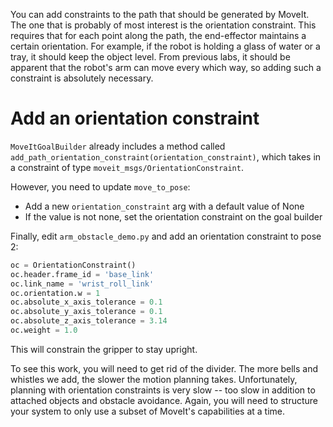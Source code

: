 You can add constraints to the path that should be generated by MoveIt.
The one that is probably of most interest is the orientation constraint.
This requires that for each point along the path, the end-effector maintains a certain orientation.
For example, if the robot is holding a glass of water or a tray, it should keep the object level.
From previous labs, it should be apparent that the robot's arm can move every which way, so adding such a constraint is absolutely necessary.

# Add an orientation constraint
`MoveItGoalBuilder` already includes a method called `add_path_orientation_constraint(orientation_constraint)`, which takes in a constraint of type `moveit_msgs/OrientationConstraint`.

However, you need to update `move_to_pose`:
- Add a new `orientation_constraint` arg with a default value of None
- If the value is not none, set the orientation constraint on the goal builder

Finally, edit `arm_obstacle_demo.py` and add an orientation constraint to pose 2:
```py
oc = OrientationConstraint()
oc.header.frame_id = 'base_link'
oc.link_name = 'wrist_roll_link'
oc.orientation.w = 1
oc.absolute_x_axis_tolerance = 0.1
oc.absolute_y_axis_tolerance = 0.1
oc.absolute_z_axis_tolerance = 3.14
oc.weight = 1.0
```

This will constrain the gripper to stay upright.

To see this work, you will need to get rid of the divider.
The more bells and whistles we add, the slower the motion planning takes.
Unfortunately, planning with orientation constraints is very slow -- too slow in addition to attached objects and obstacle avoidance.
Again, you will need to structure your system to only use a subset of MoveIt's capabilities at a time.